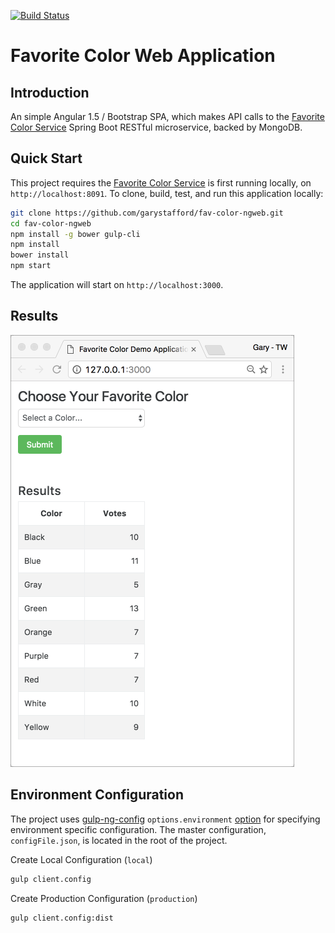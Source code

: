 [![Build Status](https://travis-ci.org/garystafford/fav-color-ngweb.svg?branch=master)](https://travis-ci.org/garystafford/fav-color-ngweb)

# Favorite Color Web Application

## Introduction

An simple Angular 1.5 / Bootstrap SPA, which makes API calls to the [Favorite Color Service](https://github.com/garystafford/fav-color-service) Spring Boot RESTful microservice, backed by MongoDB.

## Quick Start

This project requires the [Favorite Color Service](https://github.com/garystafford/fav-color-service) is first running locally, on `http://localhost:8091`. To clone, build, test, and run this application locally:

```bash
git clone https://github.com/garystafford/fav-color-ngweb.git
cd fav-color-ngweb
npm install -g bower gulp-cli
npm install
bower install
npm start
```

The application will start on `http://localhost:3000`.

## Results

![Web UI](WebUI.png)

## Environment Configuration

The project uses [gulp-ng-config](https://github.com/ajwhite/gulp-ng-config) `options.environment` [option](https://github.com/ajwhite/gulp-ng-config#optionsenvironment) for specifying environment specific configuration. The master configuration, `configFile.json`, is located in the root of the project.

Create Local Configuration (`local`)

```bash
gulp client.config
```

Create Production Configuration (`production`)

```bash
gulp client.config:dist
```
